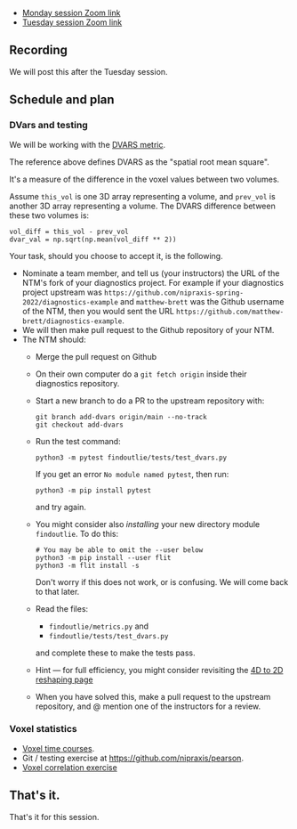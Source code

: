 * [Monday session Zoom link](https://bham-ac-uk.zoom.us/j/87903087978?pwd=OEtJbXBCekRiRjV2UkJnRmtxbUxXUT09)
* [Tuesday session Zoom link](https://bham-ac-uk.zoom.us/j/86508385148?pwd=WjNSdTdQUWkyWjRwVjBTeTVjSGczQT09)

## Recording

We will post this after the Tuesday session.

## Schedule and plan

### DVars and testing

We will be working with the [DVARS
metric](https://www.ncbi.nlm.nih.gov/pmc/articles/PMC5915574/).

The reference above defines DVARS as the "spatial root mean square".

It's a measure of the difference in the voxel values between two volumes.

Assume `this_vol` is one 3D array representing a volume, and `prev_vol` is
another 3D array representing a volume.  The DVARS difference between these two volumes is:

```{python}
vol_diff = this_vol - prev_vol
dvar_val = np.sqrt(np.mean(vol_diff ** 2))
```

Your task, should you choose to accept it, is the following.

* Nominate a team member, and tell us (your instructors) the URL of the NTM's
fork of your diagnostics project.  For example if your diagnostics project
upstream was `https://github.com/nipraxis-spring-2022/diagnostics-example` and
`matthew-brett` was the Github username of the NTM, then you would sent the
URL `https://github.com/matthew-brett/diagnostics-example`.
* We will then make pull request to the Github repository of your NTM.
* The NTM should:
  * Merge the pull request on Github
  * On their own computer do a `git fetch origin` inside their diagnostics
  repository.
  * Start a new branch to do a PR to the upstream repository with:

    ```
    git branch add-dvars origin/main --no-track
    git checkout add-dvars
    ```

  * Run the test command:

    ```
    python3 -m pytest findoutlie/tests/test_dvars.py
    ```

    If you get an error `No module named pytest`, then run:

    ```
    python3 -m pip install pytest
    ```

    and try again.

  * You might consider also *installing* your new directory module `findoutlie`.  To do this:

    ```
    # You may be able to omit the --user below
    python3 -m pip install --user flit
    python3 -m flit install -s
    ```

    Don't worry if this does not work, or is confusing.  We will come back to
    that later.

  * Read the files:

    * `findoutlie/metrics.py` and
    * `findoutlie/tests/test_dvars.py`

    and complete these to make the tests pass.

  * Hint — for full efficiency, you might consider revisiting the [4D to 2D
  reshaping page](https://textbook.nipraxis.org/reshape_and_4d.html)

  * When you have solved this, make a pull request to the upstream repository,
  and @ mention one of the instructors for a review.

### Voxel statistics

* [Voxel time courses](https://textbook.nipraxis.org/voxel_time_courses).
* Git / testing exercise at <https://github.com/nipraxis/pearson>.
* [Voxel correlation
exercise](https://hub.nipraxis.org/hub/user-redirect/git-pull?repo=https%3A//github.com/nipraxis/voxel_correlation&subPath=voxel_correlation.ipynb)

## That's it.

That's it for this session.

